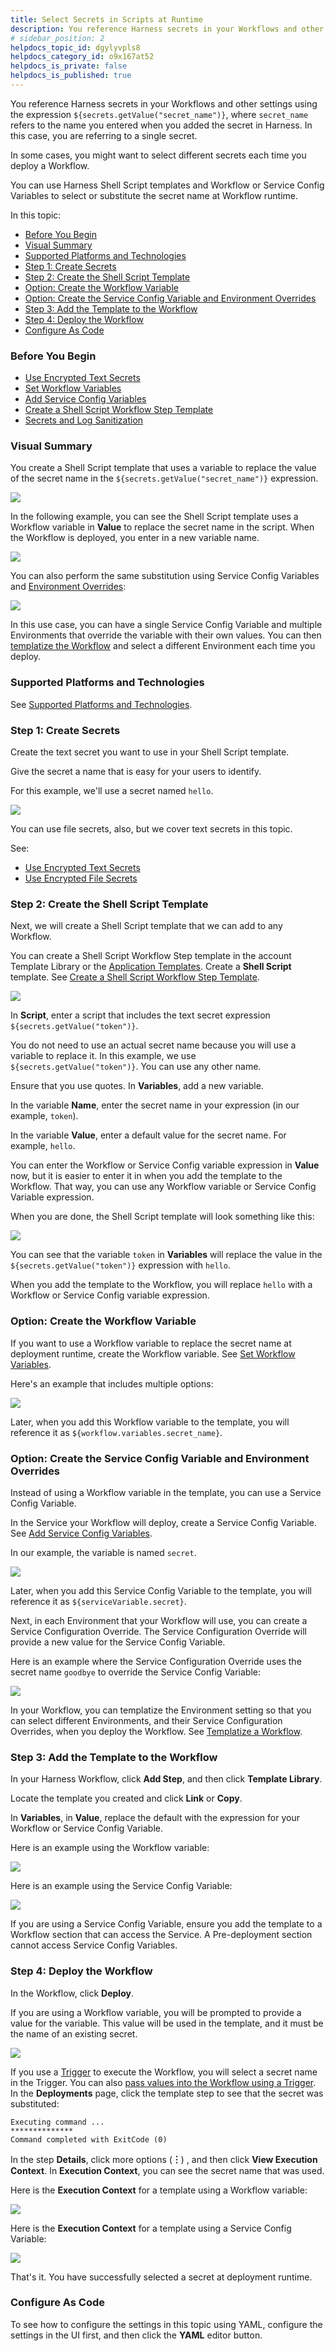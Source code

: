 ```yaml
---
title: Select Secrets in Scripts at Runtime
description: You reference Harness secrets in your Workflows and other settings using the expression ${secrets.getValue("secret_name")} , where secret_name refers to the name you entered when you added the secret…
# sidebar_position: 2
helpdocs_topic_id: dgylyvpls8
helpdocs_category_id: o9x167at52
helpdocs_is_private: false
helpdocs_is_published: true
---
```


You reference Harness secrets in your Workflows and other settings using the expression `${secrets.getValue("secret_name")}`, where `secret_name` refers to the name you entered when you added the secret in Harness. In this
 case, you are referring to a single secret.


In some cases, you might want to select different secrets each time you deploy a Workflow.


You can use Harness Shell Script templates and Workflow or Service Config Variables to select or substitute the secret name at Workflow runtime.


In this topic:


* [Before You Begin](#before_you_begin)
* [Visual Summary](#visual_summary)
* [Supported Platforms and Technologies](#undefined)
* [Step 1: Create Secrets](#step_1_create_secrets)
* [Step 2: Create the Shell Script Template](#step_2_create_the_shell_script_template)
* [Option: Create the Workflow Variable](#option_create_the_workflow_variable)
* [Option: Create the Service Config Variable and Environment Overrides](#option_create_the_service_config_variable_and_environment_overrides)
* [Step 3: Add the Template to the Workflow](#step_3_add_the_template_to_the_workflow)
* [Step 4: Deploy the Workflow](#step_4_deploy_the_workflow)
* [Configure As Code](#configure_as_code)


### Before You Begin


* [Use Encrypted Text Secrets](use-encrypted-text-secrets.md)
* [Set Workflow Variables](../../../continuous-delivery/model-cd-pipeline/workflows/add-workflow-variables-new-template.md)
* [Add Service Config Variables](../../../continuous-delivery/model-cd-pipeline/setup-services/add-service-level-config-variables.md)
* [Create a Shell Script Workflow Step Template](../../account/manage-templatelib/create-a-shell-script-workflow-step-template.md)
* [Secrets and Log Sanitization](../../techref-category/techref-security/secrets-and-log-sanitization.md)


### Visual Summary


You create a Shell Script template that uses a variable to replace the value of the secret name in the `${secrets.getValue("secret_name")}` expression.




![](./static/select-secrets-in-scripts-at-runtime-30.png)



In the following example, you can see the Shell Script template uses a Workflow variable in **Value** to replace the secret name in the script. When the Workflow is deployed, you enter in a new variable name.




![](./static/select-secrets-in-scripts-at-runtime-31.png)


You can also perform the same substitution using Service Config Variables and
 [Environment Overrides](../../../continuous-delivery/model-cd-pipeline/environments/override-service-files-and-variables-in-environments.md):



![](./static/select-secrets-in-scripts-at-runtime-32.png)


In this use case, you can have a single Service Config Variable and multiple Environments that override the variable with their own values. You can then
 [templatize the Workflow](../../../continuous-delivery/model-cd-pipeline/workflows/templatize-a-workflow-new-template.md) and select a different Environment each time you deploy.


### Supported Platforms and Technologies


See
 [Supported Platforms and Technologies](../../../starthere-firstgen/supported-platforms.md).


### Step 1: Create Secrets


Create the text secret you want to use in your Shell Script template.


Give the secret a name that is easy for your users to identify.


For this example, we'll use a secret named `hello`.




![](./static/select-secrets-in-scripts-at-runtime-33.png)


You can use file secrets, also, but we cover text secrets in this topic.


See:


* [Use Encrypted Text Secrets](use-encrypted-text-secrets.md)
* [Use Encrypted File Secrets](use-encrypted-file-secrets.md)


### Step 2: Create the Shell Script Template


Next, we will create a Shell Script template that we can add to any Workflow.


You can create a Shell Script Workflow Step template in the account Template Library or the
 [Application Templates](../../../continuous-delivery/concepts-cd/deployment-types/use-templates.md).
Create a **Shell Script** template. See
 [Create a Shell Script Workflow Step Template](../../account/manage-templatelib/create-a-shell-script-workflow-step-template.md).




![](./static/select-secrets-in-scripts-at-runtime-34.png)


In **Script**, enter a script that includes the text secret expression `${secrets.getValue("token")}`.


You do not need to use an actual secret name because you will use a variable to replace it. In this example, we use `${secrets.getValue("token")}`. You can use any other name.


Ensure that you use quotes.
In **Variables**, add a new variable.


In the variable **Name**, enter the secret name in your expression (in our example, `token`).


In the variable **Value**, enter a default value for the secret name. For example, `hello`.


You can enter the Workflow or Service Config variable expression in **Value** now, but it is easier to enter it in when you add the template to the Workflow. That way, you can use any Workflow variable or Service Config Variable expression.


When you are done, the Shell Script template will look something like this:



![](./static/select-secrets-in-scripts-at-runtime-35.png)



You can see that the variable `token` in **Variables** will replace the value in the `${secrets.getValue("token")}` expression with `hello`.


When you add the template to the Workflow, you will replace `hello` with a Workflow or Service Config variable expression.


### Option: Create the Workflow Variable


If you want to use a Workflow variable to replace the secret name at deployment runtime, create the Workflow variable. See
 [Set Workflow Variables](../../../continuous-delivery/model-cd-pipeline/workflows/add-workflow-variables-new-template.md).


Here's an example that includes multiple options:



![](./static/select-secrets-in-scripts-at-runtime-36.png)


Later, when you add this Workflow variable to the template, you will reference it as `${workflow.variables.secret_name}`.


### Option: Create the Service Config Variable and Environment Overrides


Instead of using a Workflow variable in the template, you can use a Service Config Variable.


In the Service your Workflow will deploy, create a Service Config Variable. See
 [Add Service Config Variables](../../../continuous-delivery/model-cd-pipeline/setup-services/add-service-level-config-variables.md).


In our example, the variable is named `secret`.




![](./static/select-secrets-in-scripts-at-runtime-37.png)


Later, when you add this Service Config Variable to the template, you will reference it as `${serviceVariable.secret}`.


Next, in each Environment that your Workflow will use, you can create a Service Configuration Override. The Service Configuration Override will provide a new value for the Service Config Variable.


Here is an example where the Service Configuration Override uses the secret name `goodbye` to override the Service Config Variable:




![](./static/select-secrets-in-scripts-at-runtime-38.png)


In your Workflow, you can templatize the Environment setting so that you can select different Environments, and their Service Configuration Overrides, when you deploy the Workflow. See
 [Templatize a Workflow](../../../continuous-delivery/model-cd-pipeline/workflows/templatize-a-workflow-new-template.md).


### Step 3: Add the Template to the Workflow


In your Harness Workflow, click **Add Step**, and then click **Template Library**.


Locate the template you created and click **Link** or **Copy**.


In **Variables**, in **Value**, replace the default with the expression for your Workflow or Service Config Variable.


Here is an example using the Workflow variable:




![](./static/select-secrets-in-scripts-at-runtime-39.png)


Here is an example using the Service Config Variable:




![](./static/select-secrets-in-scripts-at-runtime-40.png)


If you are using a Service Config Variable, ensure you add the template to a Workflow section that can access the Service. A Pre-deployment section
 cannot access Service Config Variables.


### Step 4: Deploy the Workflow


In the Workflow, click **Deploy**.


If you are using a Workflow variable, you will be prompted to provide a value for the variable. This value will be used in the template, and it must be the name of an existing secret.




![](./static/select-secrets-in-scripts-at-runtime-41.png)


If you use a
 [Trigger](../../../continuous-delivery/model-cd-pipeline/triggers/add-a-trigger-2.md) to execute the Workflow, you will select a secret name in the Trigger. You can also
 [pass values into the Workflow using a Trigger](../../../continuous-delivery/model-cd-pipeline/expressions/passing-variable-into-workflows.md).
In the **Deployments** page, click the template step to see that the secret was substituted:


```
Executing command ...  
**************  
Command completed with ExitCode (0)
```

In the step **Details**, click more options (**︙**) , and then click **View Execution Context**. In **Execution Context**, you can see the secret name that was used.


Here is the **Execution Context** for a template using a Workflow variable:




![](./static/select-secrets-in-scripts-at-runtime-42.png)


Here is the **Execution Context** for a template using a Service Config Variable:




![](./static/select-secrets-in-scripts-at-runtime-43.png)


That's it. You have successfully selected a secret at deployment runtime.


### Configure As Code


To see how to configure the settings in this topic using YAML, configure the settings in the UI first, and then click the **YAML** editor button.

